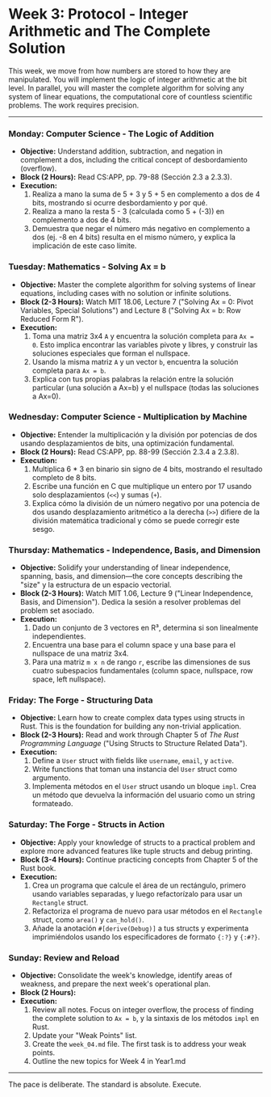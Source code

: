 # Week 3: Protocol - Integer Arithmetic and The Complete Solution

This week, we move from how numbers are stored to how they are manipulated. You will implement the logic of integer arithmetic at the bit level. In parallel, you will master the complete algorithm for solving any system of linear equations, the computational core of countless scientific problems. The work requires precision.

---

### **Monday: Computer Science - The Logic of Addition**
* **Objective:** Understand addition, subtraction, and negation in complement a dos, including the critical concept of desbordamiento (overflow).
* **Block (2 Hours):** Read CS:APP, pp. 79-88 (Sección 2.3 a 2.3.3).
* **Execution:**
    1.  Realiza a mano la suma de 5 + 3 y 5 + 5 en complemento a dos de 4 bits, mostrando si ocurre desbordamiento y por qué.
    2.  Realiza a mano la resta 5 - 3 (calculada como 5 + (-3)) en complemento a dos de 4 bits.
    3.  Demuestra que negar el número más negativo en complemento a dos (ej. -8 en 4 bits) resulta en el mismo número, y explica la implicación de este caso límite.

### **Tuesday: Mathematics - Solving Ax = b**
* **Objective:** Master the complete algorithm for solving systems of linear equations, including cases with no solution or infinite solutions.
* **Block (2-3 Hours):** Watch MIT 18.06, Lecture 7 ("Solving Ax = 0: Pivot Variables, Special Solutions") and Lecture 8 ("Solving Ax = b: Row Reduced Form R").
* **Execution:**
    1.  Toma una matriz 3x4 `A` y encuentra la solución completa para `Ax = 0`. Esto implica encontrar las variables pivote y libres, y construir las soluciones especiales que forman el nullspace.
    2.  Usando la misma matriz `A` y un vector `b`, encuentra la solución completa para `Ax = b`.
    3.  Explica con tus propias palabras la relación entre la solución particular (una solución a Ax=b) y el nullspace (todas las soluciones a Ax=0).

### **Wednesday: Computer Science - Multiplication by Machine**
* **Objective:** Entender la multiplicación y la división por potencias de dos usando desplazamientos de bits, una optimización fundamental.
* **Block (2 Hours):** Read CS:APP, pp. 88-99 (Sección 2.3.4 a 2.3.8).
* **Execution:**
    1.  Multiplica 6 * 3 en binario sin signo de 4 bits, mostrando el resultado completo de 8 bits.
    2.  Escribe una función en C que multiplique un entero por 17 usando solo desplazamientos (`<<`) y sumas (`+`).
    3.  Explica cómo la división de un número negativo por una potencia de dos usando desplazamiento aritmético a la derecha (`>>`) difiere de la división matemática tradicional y cómo se puede corregir este sesgo.

### **Thursday: Mathematics - Independence, Basis, and Dimension**
* **Objective:** Solidify your understanding of linear independence, spanning, basis, and dimension—the core concepts describing the "size" y la estructura de un espacio vectorial.
* **Block (2-3 Hours):** Watch MIT 1.06, Lecture 9 ("Linear Independence, Basis, and Dimension"). Dedica la sesión a resolver problemas del problem set asociado.
* **Execution:**
    1.  Dado un conjunto de 3 vectores en R³, determina si son linealmente independientes.
    2.  Encuentra una base para el column space y una base para el nullspace de una matriz 3x4.
    3.  Para una matriz `m x n` de rango `r`, escribe las dimensiones de sus cuatro subespacios fundamentales (column space, nullspace, row space, left nullspace).

### **Friday: The Forge - Structuring Data**
* **Objective:** Learn how to create complex data types using structs in Rust. This is the foundation for building any non-trivial application.
* **Block (2-3 Hours):** Read and work through Chapter 5 of *The Rust Programming Language* ("Using Structs to Structure Related Data").
* **Execution:**
    1.  Define a `User` struct with fields like `username`, `email`, y `active`.
    2.  Write functions that toman una instancia del `User` struct como argumento.
    3.  Implementa métodos en el `User` struct usando un bloque `impl`. Crea un método que devuelva la información del usuario como un string formateado.

### **Saturday: The Forge - Structs in Action**
* **Objective:** Apply your knowledge of structs to a practical problem and explore more advanced features like tuple structs and debug printing.
* **Block (3-4 Hours):** Continue practicing concepts from Chapter 5 of the Rust book.
* **Execution:**
    1.  Crea un programa que calcule el área de un rectángulo, primero usando variables separadas, y luego refactorízalo para usar un `Rectangle` struct.
    2.  Refactoriza el programa de nuevo para usar métodos en el `Rectangle` struct, como `area()` y `can_hold()`.
    3.  Añade la anotación `#[derive(Debug)]` a tus structs y experimenta imprimiéndolos usando los especificadores de formato `{:?}` y `{:#?}`.

### **Sunday: Review and Reload**
* **Objective:** Consolidate the week's knowledge, identify areas of weakness, and prepare the next week's operational plan.
* **Block (2 Hours):**
* **Execution:**
    1.  Review all notes. Focus on integer overflow, the process of finding the complete solution to `Ax = b`, y la sintaxis de los métodos `impl` en Rust.
    2.  Update your "Weak Points" list.
    3.  Create the `week_04.md` file. The first task is to address your weak points.
    4.  Outline the new topics for Week 4 in Year1.md

---

The pace is deliberate. The standard is absolute. Execute.
